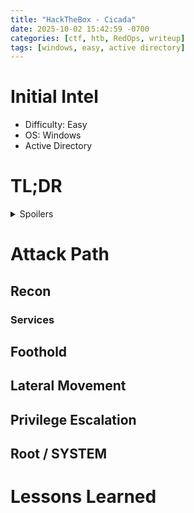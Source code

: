 ```yaml
---
title: "HackTheBox - Cicada"
date: 2025-10-02 15:42:59 -0700
categories: [ctf, htb, RedOps, writeup]
tags: [windows, easy, active directory]
---
```

# Initial Intel
* Difficulty: Easy
* OS: Windows
* Active Directory

# TL;DR
<details>
    <summary>Spoilers</summary>

</details>

# Attack Path
## Recon
### Services

## Foothold

## Lateral Movement

## Privilege Escalation

## Root / SYSTEM

# Lessons Learned

